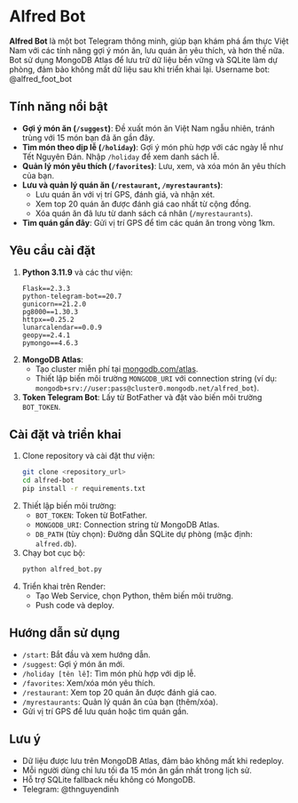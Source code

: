 # Alfred Bot

**Alfred Bot** là một bot Telegram thông minh, giúp bạn khám phá ẩm thực Việt Nam với các tính năng gợi ý món ăn, lưu quán ăn yêu thích, và hơn thế nữa. Bot sử dụng MongoDB Atlas để lưu trữ dữ liệu bền vững và SQLite làm dự phòng, đảm bảo không mất dữ liệu sau khi triển khai lại. Username bot: @alfred_foot_bot

## Tính năng nổi bật
- **Gợi ý món ăn (`/suggest`)**: Đề xuất món ăn Việt Nam ngẫu nhiên, tránh trùng với 15 món bạn đã ăn gần đây.
- **Tìm món theo dịp lễ (`/holiday`)**: Gợi ý món phù hợp với các ngày lễ như Tết Nguyên Đán. Nhập `/holiday` để xem danh sách lễ.
- **Quản lý món yêu thích (`/favorites`)**: Lưu, xem, và xóa món ăn yêu thích của bạn.
- **Lưu và quản lý quán ăn (`/restaurant`, `/myrestaurants`)**: 
  - Lưu quán ăn với vị trí GPS, đánh giá, và nhận xét.
  - Xem top 20 quán ăn được đánh giá cao nhất từ cộng đồng.
  - Xóa quán ăn đã lưu từ danh sách cá nhân (`/myrestaurants`).
- **Tìm quán gần đây**: Gửi vị trí GPS để tìm các quán ăn trong vòng 1km.

## Yêu cầu cài đặt
1. **Python 3.11.9** và các thư viện:
   ```plaintext
   Flask==2.3.3
   python-telegram-bot==20.7
   gunicorn==21.2.0
   pg8000==1.30.3
   httpx==0.25.2
   lunarcalendar==0.0.9
   geopy==2.4.1
   pymongo==4.6.3
   ```
2. **MongoDB Atlas**:
   - Tạo cluster miễn phí tại [mongodb.com/atlas](https://www.mongodb.com/atlas).
   - Thiết lập biến môi trường `MONGODB_URI` với connection string (ví dụ: `mongodb+srv://user:pass@cluster0.mongodb.net/alfred_bot`).
3. **Token Telegram Bot**: Lấy từ BotFather và đặt vào biến môi trường `BOT_TOKEN`.

## Cài đặt và triển khai
1. Clone repository và cài đặt thư viện:
   ```bash
   git clone <repository_url>
   cd alfred-bot
   pip install -r requirements.txt
   ```
2. Thiết lập biến môi trường:
   - `BOT_TOKEN`: Token từ BotFather.
   - `MONGODB_URI`: Connection string từ MongoDB Atlas.
   - `DB_PATH` (tùy chọn): Đường dẫn SQLite dự phòng (mặc định: `alfred.db`).
3. Chạy bot cục bộ:
   ```bash
   python alfred_bot.py
   ```
4. Triển khai trên Render:
   - Tạo Web Service, chọn Python, thêm biến môi trường.
   - Push code và deploy.

## Hướng dẫn sử dụng
- `/start`: Bắt đầu và xem hướng dẫn.
- `/suggest`: Gợi ý món ăn mới.
- `/holiday [tên lễ]`: Tìm món phù hợp với dịp lễ.
- `/favorites`: Xem/xóa món yêu thích.
- `/restaurant`: Xem top 20 quán ăn được đánh giá cao.
- `/myrestaurants`: Quản lý quán ăn của bạn (thêm/xóa).
- Gửi vị trí GPS để lưu quán hoặc tìm quán gần.

## Lưu ý
- Dữ liệu được lưu trên MongoDB Atlas, đảm bảo không mất khi redeploy.
- Mỗi người dùng chỉ lưu tối đa 15 món ăn gần nhất trong lịch sử.
- Hỗ trợ SQLite fallback nếu không có MongoDB.
- Telegram: @thnguyendinh
